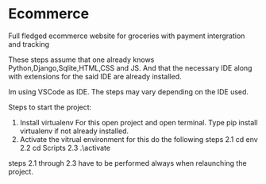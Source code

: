# Ecommerce
Full fledged ecommerce website for groceries with payment intergration and tracking

These steps assume that one already knows Python,Django,Sqlite,HTML,CSS and JS. And that the necessary IDE along with extensions for the said IDE are already installed.

Im using VSCode as IDE. The steps may vary depending on the IDE used.

Steps to start the project:
1. Install virtualenv
    For this open project and open terminal. Type pip install virtualenv if not already installed.
2. Activate the vitrual environment
    for this do the following steps
    2.1 cd env
    2.2 cd Scripts
    2.3 .\activate

steps 2.1 through 2.3 have to be performed always when relaunching the project.